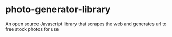# photo-generator-library
An open source Javascript library that scrapes the web and generates url to free stock photos for use
